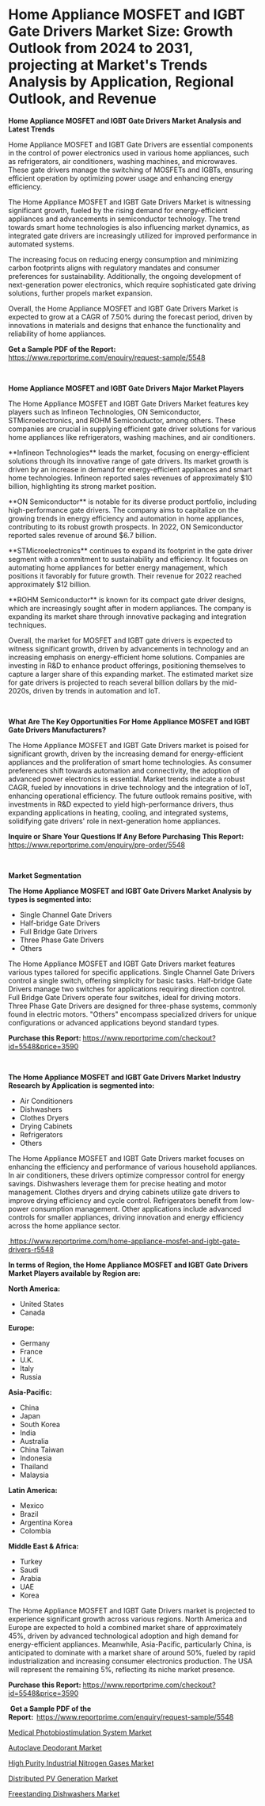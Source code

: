 <p><h1>Home Appliance MOSFET and IGBT Gate Drivers Market Size: Growth Outlook from 2024 to 2031, projecting at Market's Trends Analysis by Application, Regional Outlook, and Revenue</h1></p><p><strong>Home Appliance MOSFET and IGBT Gate Drivers Market Analysis and Latest Trends</strong></p>
<p><p>Home Appliance MOSFET and IGBT Gate Drivers are essential components in the control of power electronics used in various home appliances, such as refrigerators, air conditioners, washing machines, and microwaves. These gate drivers manage the switching of MOSFETs and IGBTs, ensuring efficient operation by optimizing power usage and enhancing energy efficiency. </p><p>The Home Appliance MOSFET and IGBT Gate Drivers Market is witnessing significant growth, fueled by the rising demand for energy-efficient appliances and advancements in semiconductor technology. The trend towards smart home technologies is also influencing market dynamics, as integrated gate drivers are increasingly utilized for improved performance in automated systems. </p><p>The increasing focus on reducing energy consumption and minimizing carbon footprints aligns with regulatory mandates and consumer preferences for sustainability. Additionally, the ongoing development of next-generation power electronics, which require sophisticated gate driving solutions, further propels market expansion. </p><p>Overall, the Home Appliance MOSFET and IGBT Gate Drivers Market is expected to grow at a CAGR of 7.50% during the forecast period, driven by innovations in materials and designs that enhance the functionality and reliability of home appliances.</p></p>
<p><strong>Get a Sample PDF of the Report:&nbsp;</strong> <a href="https://www.reportprime.com/enquiry/request-sample/5548">https://www.reportprime.com/enquiry/request-sample/5548</a></p>
<p>&nbsp;</p>
<p><strong>Home Appliance MOSFET and IGBT Gate Drivers Major Market Players</strong></p>
<p><p>The Home Appliance MOSFET and IGBT Gate Drivers Market features key players such as Infineon Technologies, ON Semiconductor, STMicroelectronics, and ROHM Semiconductor, among others. These companies are crucial in supplying efficient gate driver solutions for various home appliances like refrigerators, washing machines, and air conditioners.</p><p>**Infineon Technologies** leads the market, focusing on energy-efficient solutions through its innovative range of gate drivers. Its market growth is driven by an increase in demand for energy-efficient appliances and smart home technologies. Infineon reported sales revenues of approximately $10 billion, highlighting its strong market position.</p><p>**ON Semiconductor** is notable for its diverse product portfolio, including high-performance gate drivers. The company aims to capitalize on the growing trends in energy efficiency and automation in home appliances, contributing to its robust growth prospects. In 2022, ON Semiconductor reported sales revenue of around $6.7 billion.</p><p>**STMicroelectronics** continues to expand its footprint in the gate driver segment with a commitment to sustainability and efficiency. It focuses on automating home appliances for better energy management, which positions it favorably for future growth. Their revenue for 2022 reached approximately $12 billion.</p><p>**ROHM Semiconductor** is known for its compact gate driver designs, which are increasingly sought after in modern appliances. The company is expanding its market share through innovative packaging and integration techniques.</p><p>Overall, the market for MOSFET and IGBT gate drivers is expected to witness significant growth, driven by advancements in technology and an increasing emphasis on energy-efficient home solutions. Companies are investing in R&D to enhance product offerings, positioning themselves to capture a larger share of this expanding market. The estimated market size for gate drivers is projected to reach several billion dollars by the mid-2020s, driven by trends in automation and IoT.</p></p>
<p>&nbsp;</p>
<p><strong>What Are The Key Opportunities For Home Appliance MOSFET and IGBT Gate Drivers Manufacturers?</strong></p>
<p><p>The Home Appliance MOSFET and IGBT Gate Drivers market is poised for significant growth, driven by the increasing demand for energy-efficient appliances and the proliferation of smart home technologies. As consumer preferences shift towards automation and connectivity, the adoption of advanced power electronics is essential. Market trends indicate a robust CAGR, fueled by innovations in drive technology and the integration of IoT, enhancing operational efficiency. The future outlook remains positive, with investments in R&D expected to yield high-performance drivers, thus expanding applications in heating, cooling, and integrated systems, solidifying gate drivers' role in next-generation home appliances.</p></p>
<p><strong>Inquire or Share Your Questions If Any Before Purchasing This Report:</strong> <a href="https://www.reportprime.com/enquiry/pre-order/5548">https://www.reportprime.com/enquiry/pre-order/5548</a></p>
<p>&nbsp;</p>
<p><strong>Market Segmentation</strong></p>
<p><strong>The Home Appliance MOSFET and IGBT Gate Drivers Market Analysis by types is segmented into:</strong></p>
<p><ul><li>Single Channel Gate Drivers</li><li>Half-bridge Gate Drivers</li><li>Full Bridge Gate Drivers</li><li>Three Phase Gate Drivers</li><li>Others</li></ul></p>
<p><p>The Home Appliance MOSFET and IGBT Gate Drivers market features various types tailored for specific applications. Single Channel Gate Drivers control a single switch, offering simplicity for basic tasks. Half-bridge Gate Drivers manage two switches for applications requiring direction control. Full Bridge Gate Drivers operate four switches, ideal for driving motors. Three Phase Gate Drivers are designed for three-phase systems, commonly found in electric motors. "Others" encompass specialized drivers for unique configurations or advanced applications beyond standard types.</p></p>
<p><strong>Purchase this Report:&nbsp;</strong><a href="https://www.reportprime.com/checkout?id=5548&price=3590">https://www.reportprime.com/checkout?id=5548&price=3590</a></p>
<p>&nbsp;</p>
<p><strong>The Home Appliance MOSFET and IGBT Gate Drivers Market Industry Research by Application is segmented into:</strong></p>
<p><ul><li>Air Conditioners</li><li>Dishwashers</li><li>Clothes Dryers</li><li>Drying Cabinets</li><li>Refrigerators</li><li>Others</li></ul></p>
<p><p>The Home Appliance MOSFET and IGBT Gate Drivers market focuses on enhancing the efficiency and performance of various household appliances. In air conditioners, these drivers optimize compressor control for energy savings. Dishwashers leverage them for precise heating and motor management. Clothes dryers and drying cabinets utilize gate drivers to improve drying efficiency and cycle control. Refrigerators benefit from low-power consumption management. Other applications include advanced controls for smaller appliances, driving innovation and energy efficiency across the home appliance sector.</p></p>
<p><a href="https://www.reportprime.com/home-appliance-mosfet-and-igbt-gate-drivers-r5548">&nbsp;https://www.reportprime.com/home-appliance-mosfet-and-igbt-gate-drivers-r5548</a></p>
<p><strong>In terms of Region, the Home Appliance MOSFET and IGBT Gate Drivers Market Players available by Region are:</strong></p>
<p>
    <p> <strong> North America: </strong>
        <ul>
            <li>United States</li>
            <li>Canada</li>
        </ul>
        </p> 
    <p> <strong> Europe: </strong>
        <ul>
            <li>Germany</li>
            <li>France</li>
            <li>U.K.</li>
            <li>Italy</li>
            <li>Russia</li>
        </ul>
        </p> 
    <p> <strong> Asia-Pacific: </strong>
        <ul>
            <li>China</li>
            <li>Japan</li>
            <li>South Korea</li>
            <li>India</li>
            <li>Australia</li>
            <li>China Taiwan</li>
            <li>Indonesia</li>
            <li>Thailand</li>
            <li>Malaysia</li>
        </ul>
        </p> 
    <p> <strong> Latin America: </strong>
        <ul>
            <li>Mexico</li>
            <li>Brazil</li>
            <li>Argentina Korea</li>
            <li>Colombia</li>
        </ul>
        </p> 
    <p> <strong> Middle East & Africa: </strong>
        <ul>
            <li>Turkey</li>
            <li>Saudi</li>
            <li>Arabia</li>
            <li>UAE</li>
            <li>Korea</li>
        </ul>
    </p>
    </p>
<p><p>The Home Appliance MOSFET and IGBT Gate Drivers market is projected to experience significant growth across various regions. North America and Europe are expected to hold a combined market share of approximately 45%, driven by advanced technological adoption and high demand for energy-efficient appliances. Meanwhile, Asia-Pacific, particularly China, is anticipated to dominate with a market share of around 50%, fueled by rapid industrialization and increasing consumer electronics production. The USA will represent the remaining 5%, reflecting its niche market presence.</p></p>
<p><strong>Purchase this Report: </strong><a href="https://www.reportprime.com/checkout?id=5548&price=3590">https://www.reportprime.com/checkout?id=5548&price=3590</a></p>
<p>&nbsp;<strong>Get a Sample PDF of the Report:&nbsp;&nbsp;</strong><a href="https://www.reportprime.com/enquiry/request-sample/5548">https://www.reportprime.com/enquiry/request-sample/5548</a></p>
<p><strong></strong></p>
<p><p><a href="https://issuu.com/reportprime-2/docs/medical-photobiostimulation-system-_7de6ee56f03544">Medical Photobiostimulation System Market</a></p><p><a href="https://www.linkedin.com/pulse/market-forecasting-change-global-autoclave-deodorant-dynamics-ed2xc?trackingId=rIlf7I5oRBWQ4O0IV7b30g%3D%3D">Autoclave Deodorant Market</a></p><p><a href="https://issuu.com/reportprime-2/docs/high-purity-industrial-nitrogen-gas_36b048f0763729">High Purity Industrial Nitrogen Gases Market</a></p><p><a href="https://www.linkedin.com/pulse/global-distributed-pv-generation-market-size-expected-xt67e?trackingId=BO99j1ntSr2KAH2shd5EEg%3D%3D">Distributed PV Generation Market</a></p><p><a href="https://www.linkedin.com/pulse/freestanding-dishwashers-market-forecast-global-trends-analysis-6hjrc?trackingId=YYVyqyuyQA%2BJgXB8YowmBw%3D%3D">Freestanding Dishwashers Market</a></p></p>